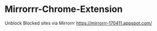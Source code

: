 # Mirrorrr-Chrome-Extension
Unblock Blocked sites via Mirrorrr https://mirrorrr-170411.appspot.com/
